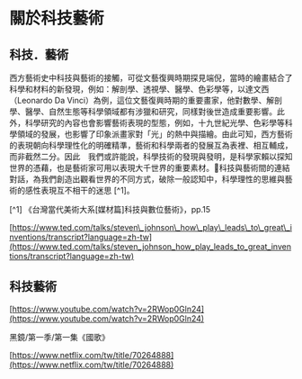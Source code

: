 # 關於科技藝術

## 科技．藝術

西方藝術史中科技與藝術的接觸，可從文藝復興時期探見端倪，當時的繪畫結合了科學和材料的新發現，例如：解剖學、透視學、醫學、色彩學等，以達文西（Leonardo Da Vinci）為例，這位文藝復興時期的重要畫家，他對數學、解剖學、醫學、自然生態等科學領域都有涉獵和研究，同樣對後世造成重要影響。此外，科學研究的內容也會影響藝術表現的型態，例如，十九世紀光學、色彩學等科學領域的發展，也影響了印象派畫家對「光」的熱中與描繪。由此可知，西方藝術的表現朝向科學理性化的明確精準，藝術和科學兩者的發展互為表裡、相互輔成，而非截然二分。因此　我們或許能說，科學技術的發現與發明，是科學家賴以探知世界的憑藉，也是藝術家可用以表現大千世界的重要素材。科技與藝術間的連結對話，為我們創造出觀看世界的不同方式，破除一般認知中，科學理性的思維與藝術的感性表現互不相干的迷思 \[^1\]。

\[^1\]  《台灣當代美術大系\[媒材篇\]科技與數位藝術》，pp.15

[https://www.ted.com/talks/steven\_johnson\_how\_play\_leads\_to\_great\_inventions/transcript?language=zh-tw](https://www.ted.com/talks/steven_johnson_how_play_leads_to_great_inventions/transcript?language=zh-tw)

## 科技藝術

[https://www.youtube.com/watch?v=2RWop0Gln24](https://www.youtube.com/watch?v=2RWop0Gln24)

黑鏡/第一季/第一集《國歌》

[https://www.netflix.com/tw/title/70264888](https://www.netflix.com/tw/title/70264888)

